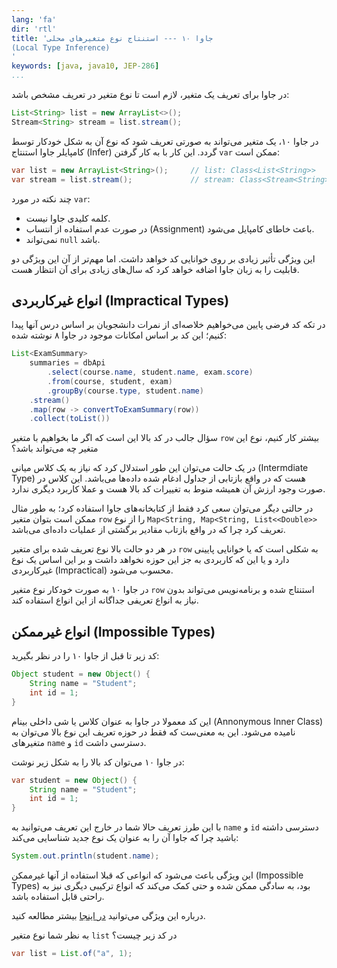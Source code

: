 ```yaml
---
lang: 'fa'
dir: 'rtl'
title: 'جاوا ۱۰ --- استنتاج نوع متغیر‌های محلی 
(Local Type Inference)
'
keywords: [java, java10, JEP-286]
...
```


<!--
جاوا ۱۰ - استنتاج نوع متغیر‌های محلی 
(Local Type Inference)
-->

در جاوا برای تعریف یک متغیر، لازم است تا نوع متغیر در تعریف مشخص باشد:

```java
List<String> list = new ArrayList<>();
Stream<String> stream = list.stream();
```

در جاوا ۱۰، یک متغیر می‌تواند به صورتی تعریف شود که نوع آن به شکل خودکار توسط کامپایلر جاوا استنتاج (Infer) گردد.
این کار با به کار گرفتن  `var` ممکن است:

```java
var list = new ArrayList<String>();     // list: Class<List<String>>
var stream = list.stream();             // stream: Class<Stream<String>>
```

چند نکته در مورد `var`:

* کلمه کلیدی جاوا نیست.
* در صورت عدم استفاده از انتساب (Assignment) باعث خاطای کامپایل می‌شود. 
* نمی‌تواند `null` باشد.

این ویژگی تأثیر زیادی بر روی خوانایی کد خواهد داشت. اما مهم‌تر از آن این ویژگی دو قابلیت را به زبان جاوا اضافه خواهد کرد
که سال‌های زیادی برای آن انتظار هست. 

## انواع غیر‌کاربردی (Impractical Types)

در تکه کد فرضی پایین می‌خواهیم خلاصه‌ای از نمرات دانشجویان بر اساس درس آنها پیدا کنیم؛ این کد بر اساس امکانات موجود در جاوا ۸ نوشته شده:

```java
List<ExamSummary> 
    summaries = dbApi
        .select(course.name, student.name, exam.score)
        .from(course, student, exam)
        .groupBy(course.type, student.name)
    .stream()
    .map(row -> convertToExamSummary(row))
    .collect(toList())
```
سؤال جالب در کد بالا این‌ است که اگر ما بخواهیم با متغیر `row` بیشتر کار کنیم، نوع این متغیر چه می‌تواند باشد؟

در یک حالت می‌توان این طور استدلال کرد که نیاز به یک کلاس میانی (Intermdiate Type) هست که در واقع بازتابی از جداول ادغام شده داده‌ها می‌باشد. این کلاس در صورت وجود ارزش آن همیشه منوط به تغییرات کد بالا هست و عملا کاربرد دیگری ندارد.

در حالتی دیگر می‌توان سعی کرد فقط از کتابخانه‌های جاوا استفاده کرد؛ به طور مثال ممکن است بتوان متغیر `row` را از نوع `Map<String, Map<String, List<<Double>>` تعریف کرد چرا که در واقع بازتاب مقادیر برگشتی از عملیات داده‌ای می‌باشد.

در هر دو حالت بالا نوع تعریف شده برای متغیر `row` به شکلی است که یا خوانایی پایینی دارد و یا این که کاربردی به جز این حوزه نخواهد داشت و بر این اساس یک نوع غیر‌کاربردی (Impractical) محسوب می‌شود.

در جاوا ۱۰ به صورت خودکار نوع متغیر `row` استنتاج شده و برنامه‌نویس می‌تواند بدون نیاز به انواع تعریفی جداگانه از این انواع استفاده کند.

## انواع غیر‌ممکن (Impossible Types)

کد زیر تا قبل از جاوا ۱۰ را در نظر بگیرید:

```java
Object student = new Object() {
    String name = "Student";
    int id = 1;
}
```

این کد معمولا در جاوا به عنوان کلاس یا شی داخلی بینام (Annonymous Inner Class) نامیده می‌شود. این به معنی‌ست که فقط در حوزه تعریف این نوع بالا می‌توان به متغیر‌های `name` و `id` دسترسی داشت. 

در جاوا ۱۰ می‌توان کد بالا را به شکل زیر نوشت:

```java
var student = new Object() {
    String name = "Student";
    int id = 1;
}
```

با این طرز تعریف حالا شما در خارج این تعریف می‌توانید به `name` و `id` دسترسی داشته باشید چرا که جاوا آن را به عنوان یک نوع جدید شناسایی می‌کند:

```java
System.out.println(student.name);
```

این ویژگی باعث می‌شود که انواعی که قبلا استفاده از آنها غیر‌ممکن (Impossible Types) بود، به سادگی ممکن شده و حتی کمک می‌کند که انواع ترکیبی دیگری نیز به راحتی قابل استفاده باشد.

درباره این ویژگی می‌توانید [در اینجا][jep-286] بیشتر مطالعه کنید.

به نظر شما نوع متغیر `list` در کد زیر چیست؟

```java
var list = List.of("a", 1);
```

[jep-286]: http://openjdk.java.net/jeps/286

